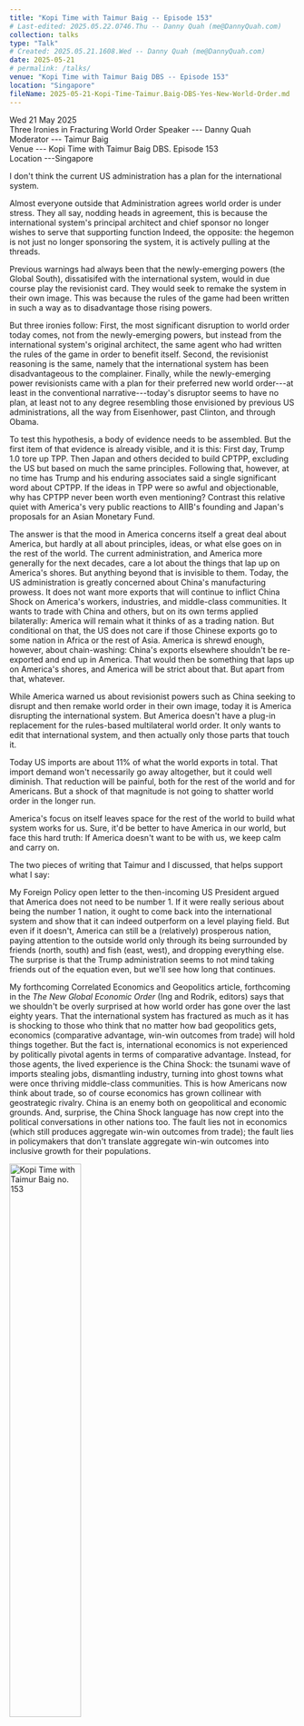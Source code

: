 ```yaml
---
title: "Kopi Time with Taimur Baig -- Episode 153"
# Last-edited: 2025.05.22.0746.Thu -- Danny Quah (me@DannyQuah.com)
collection: talks
type: "Talk"
# Created: 2025.05.21.1608.Wed -- Danny Quah (me@DannyQuah.com)
date: 2025-05-21
# permalink: /talks/
venue: "Kopi Time with Taimur Baig DBS -- Episode 153"
location: "Singapore"
fileName: 2025-05-21-Kopi-Time-Taimur.Baig-DBS-Yes-New-World-Order.md
---
```

Wed 21 May 2025  
Three Ironies in Fracturing World Order
Speaker --- Danny Quah  
Moderator --- Taimur Baig  
Venue --- Kopi Time with Taimur Baig DBS.  Episode 153  
Location ---Singapore  

I don't think the current US administration has a plan for the international system.  

Almost everyone outside that Administration agrees world order is under stress.  They all say, nodding heads in agreement, this is because the international system's principal architect and chief sponsor no longer wishes to serve that supporting function  Indeed, the opposite: the hegemon is not just no longer sponsoring the system, it is actively pulling at the threads.  

Previous warnings had always been that the newly-emerging powers (the Global South), dissatisifed with the international system, would in due course play the revisionist card.  They would seek to remake the system in their own image.  This was because the rules of the game had been written in such a way as to disadvantage those rising powers.  

But three ironies follow:  First, the most significant disruption to world order today comes, not from the newly-emerging powers, but instead from the international system's original architect, the same agent who had written the rules of the game in order to benefit itself.  Second, the revisionist reasoning is the same, namely that the international system has been disadvantageous to the complainer.  Finally, while the newly-emerging power revisionists came with a plan for their preferred new world order---at least in the conventional narrative---today's disruptor seems to have no plan, at least not to any degree resembling those envisioned by previous US administrations, all the way from Eisenhower, past Clinton, and through Obama.  

To test this hypothesis, a body of evidence needs to be assembled.  But the first item of that evidence is already visible, and it is this:  First day, Trump 1.0 tore up TPP.  Then Japan and others decided to build CPTPP, excluding the US but based on much the same principles.  Following that, however, at no time has Trump and his enduring associates said a single significant word about CPTPP.  If the ideas in TPP were so awful and objectionable, why has CPTPP never been worth even mentioning?  Contrast this relative quiet with America's very public reactions to AIIB's founding and Japan's proposals for an Asian Monetary Fund.  

The answer is that the mood in America concerns itself a great deal about America, but hardly at all about principles, ideas, or what else goes on in the rest of the world.  The current administration, and America more generally for the next decades, care a lot about the things that lap up on America's shores.  But anything beyond that is invisible to them.  Today, the US administration is greatly concerned about China's manufacturing prowess.  It does not want more exports that will continue to inflict China Shock on America's workers, industries, and middle-class communities.  It wants to trade with China and others, but on its own terms applied bilaterally: America will remain what it thinks of as a trading nation.  But conditional on that, the US does not care if those Chinese exports go to some nation in Africa or the rest of Asia.  America is shrewd enough, however, about chain-washing: China's exports elsewhere shouldn't be re-exported and end up in America.  That would then be something that laps up on America's shores, and America will be strict about that.  But apart from that, whatever.

While America warned us about revisionist powers such as China seeking to disrupt and then remake world order in their own image, today it is America disrupting the international system.  But America doesn't have a plug-in replacement for the rules-based multilateral world order.  It only wants to edit that international system, and then actually only those parts that touch it.  

Today US imports are about 11% of what the world exports in total.  That import demand won't necessarily go away altogether, but it could well diminish.  That reduction will be painful, both for the rest of the world and for Americans. But a shock of that magnitude is not going to shatter world order in the longer run.  

America's focus on itself leaves space for the rest of the world to build what system works for us.  Sure, it'd be better to have America in our world, but face this hard truth: If America doesn't want to be with us, we keep calm and carry on.  

The two pieces of writing that Taimur and I discussed, that helps support what I say:  

My Foreign Policy open letter to the then-incoming US President argued that America does not need to be number 1. If it were really serious about being the number 1 nation, it ought to come back into the international system and show that it can indeed outperform on a level playing field.  But even if it doesn't, America can still be a (relatively) prosperous nation, paying attention to the outside world only through its being surrounded by friends (north, south) and fish (east, west), and dropping everything else.  The surprise is that the Trump administration seems to not mind taking friends out of the equation even, but we'll see how long that continues.  

My forthcoming Correlated Economics and Geopolitics article, forthcoming in the *The New Global Economic Order* (Ing and Rodrik, editors) says that we shouldn't be overly surprised at how world order has gone over the last eighty years.  That the international system has fractured as much as it has is shocking to those who think that no matter how bad geopolitics gets, economics (comparative advantage, win-win outcomes from trade) will hold things together.  But the fact is, international economics is not experienced by politically pivotal agents in terms of comparative advantage.  Instead, for those agents, the lived experience is the China Shock: the tsunami wave of imports stealing jobs, dismantling industry, turning into ghost towns what were once thriving middle-class communities.  This is how Americans now think about trade, so of course economics has grown collinear with geostrategic rivalry.  China is an enemy both on geopolitical and economic grounds.  And, surprise, the China Shock language has now crept into the political conversations in other nations too.  The fault lies not in economics (which still produces aggregate win-win outcomes from trade); the fault lies in policymakers that don't translate aggregate win-win outcomes into inclusive growth for their populations.  

<img src="https://DannyQuah.github.io/Storage/2025.05.21.Wed-Taimur.Baig-LinkedIn-Kopi-Time-153-DQ.png" width="50%" alt="Kopi Time with Taimur Baig no. 153">


**References**  

Kopi Time with Taimur Baig no. 153 [youtube](https://www.youtube.com/watch?v=n_icUbBfS2s&t=19s)  

Quah, Danny. 2024.  "[Why America Should Drop Its Obsession With Being No. 1](https://foreignpolicy.com/2024/09/04/danny-quah-singapore-letter-us-president/?utm_content=gifting&tpcc=gifting_article&gifting_article=ZGFubnktcXVhaC1zaW5nYXBvcmUtbGV0dGVyLXVzLXByZXNpZGVudA==&pid=PNILoiIJgqmxsxl)", *Foreign Policy* (Fall) pp. 41-43  

Quah, Danny. 2025. "[Correlated Trade and Geopolitics Driving a Fractured World Order](https://DannyQuah.github.io/Storage/2025-Danny.Quah-Correlated-Trade-Geopolitics-Fractured-Order-NEO.pdf)", Ch. 5, pp. 54-66, in Ing, Lili Yan and Rodrik, Dani (eds.) *The New Global Economic Order*, New York: Routledge.  

<!---
   Invisible section // 2025-05-21-Kopi-Time-Taimur.Baig-DBS-Yes-New-World-Order.md
-->



